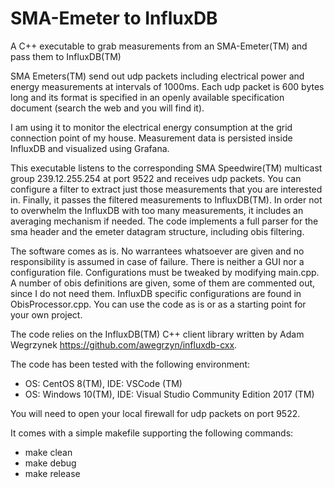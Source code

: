 # SMA-Emeter to InfluxDB 
A C++ executable to grab measurements from an SMA-Emeter(TM) and pass them to InfluxDB(TM)

SMA Emeters(TM) send out udp packets including electrical power and energy measurements at intervals of 1000ms. Each udp packet is 600 bytes long and its format is specified in an openly available specification document (search the web and you will find it).

I am using it to monitor the electrical energy consumption at the grid connection point of my house. Measurement data is persisted inside InfluxDB and visualized using Grafana.

This executable listens to the corresponding SMA Speedwire(TM) multicast group 239.12.255.254 at port 9522 and receives udp packets. You can configure a filter to extract just those measurements that you are interested in. Finally, it passes the filtered measurements to InfluxDB(TM). In order not to overwhelm the InfluxDB with too many measurements, it includes an averaging mechanism if needed. The code implements a full parser for the sma header and the emeter datagram structure, including obis filtering.

The software comes as is. No warrantees whatsoever are given and no responsibility is assumed in case of failure. There is neither a GUI nor a configuration file. Configurations must be tweaked by modifying main.cpp. A number of obis definitions are given, some of them are commented out, since I do not need them. InfluxDB specific configurations are found in ObisProcessor.cpp. You can use the code as is or as a starting point for your own project.

The code relies on the InfluxDB(TM) C++ client library written by Adam Wegrzynek https://github.com/awegrzyn/influxdb-cxx.

The code has been tested with the following environment:
- OS: CentOS 8(TM),   IDE: VSCode (TM)
- OS: Windows 10(TM), IDE: Visual Studio Community Edition 2017 (TM)

You will need to open your local firewall for udp packets on port 9522.

It comes with a simple makefile supporting the following commands:
- make clean
- make debug
- make release
